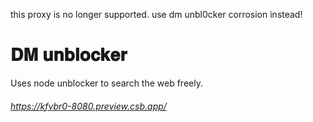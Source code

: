 this proxy is no longer supported. use dm unbl0cker corrosion instead!

# 𝐃𝐌 𝐮𝐧𝐛𝐥𝐨𝐜𝐤𝐞𝐫
Uses node unblocker to search the web freely. 
###### https://kfvbr0-8080.preview.csb.app/
